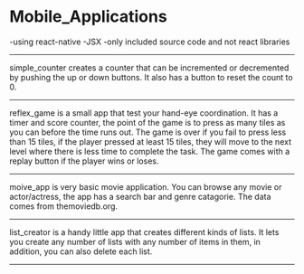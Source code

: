 # Mobile_Applications

-using react-native
-JSX 
-only included source code and not react libraries

***************************************************************************

simple_counter creates a counter that can be incremented or decremented
by pushing the up or down buttons. It also has a button to reset the 
count to 0.

***************************************************************************

reflex_game is a small app that test your hand-eye coordination. It has 
a timer and score counter, the point of the game is to press as many tiles
as you can before the time runs out. The game is over if you fail to press
less than 15 tiles, if the player pressed at least 15 tiles, they will 
move to the next level where there is less time to complete the task. The
game comes with a replay button if the player wins or loses.

***************************************************************************

moive_app is very basic movie application. You can browse any movie or 
actor/actress, the app has a search bar and genre catagorie. The data
comes from themoviedb.org.

***************************************************************************

list_creator is a handy little app that creates different kinds of lists.
It lets you create any number of lists with any number of items in them,
in addition, you can also delete each list.

***************************************************************************
